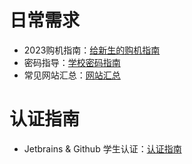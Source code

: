 # 日常需求

- 2023购机指南：[给新生的购机指南](2023pc.md)
- 密码指导：[学校密码指南](passwd.md)
- 常见网站汇总：[网站汇总](urls.md)

# 认证指南

- Jetbrains & Github 学生认证：[认证指南](educode.md)
